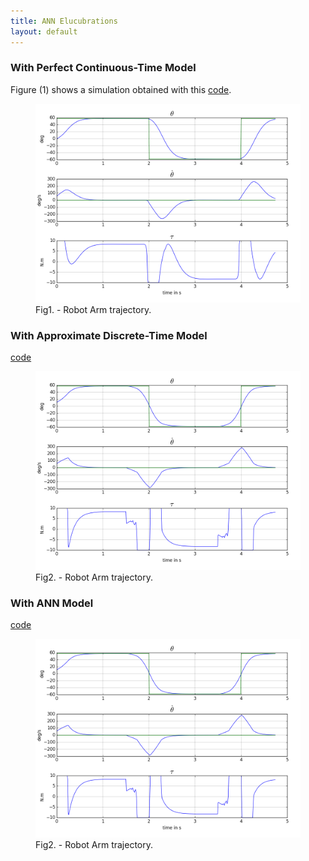 ```yaml
---
title: ANN Elucubrations
layout: default
---
```

<script src="https://cdn.mathjax.org/mathjax/latest/MathJax.js?config=TeX-AMS-MML_HTMLorMML" type="text/javascript"></script>

### With Perfect Continuous-Time Model

Figure (1) shows a simulation obtained with this [code](https://github.com/poine/ann_elucubrations/blob/master/src/mpc__robot_arm__1.py).

<figure>
  <img src="images/robot_arm__mpc__1.png" alt="Robot Arm Trajectory">
  <figcaption>Fig1. - Robot Arm trajectory.</figcaption>
</figure>


### With Approximate Discrete-Time Model

[code](https://github.com/poine/ann_elucubrations/blob/master/src/mpc__robot_arm__2.py)

<figure>
  <img src="images/robot_arm__mpc__2.png" alt="Robot Arm Trajectory">
  <figcaption>Fig2. - Robot Arm trajectory.</figcaption>
</figure>

### With ANN Model

[code](https://github.com/poine/ann_elucubrations/blob/master/src/mpc__robot_arm__3.py)

<figure>
  <img src="images/robot_arm__mpc__3.png" alt="Robot Arm Trajectory">
  <figcaption>Fig2. - Robot Arm trajectory.</figcaption>
</figure>

